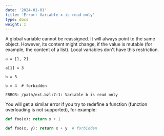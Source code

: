 ```yaml
---
date: '2024-01-01'
title: 'Error: Variable x is read only'
type: docs
weight: 1
---
```


A global variable cannot be reassigned. It will always point to the same object.
However, its content might change, if the value is mutable (for example, the
content of a list). Local variables don't have this restriction.

```text
a = [1, 2]

a[1] = 3

b = 3

b = 4  # forbidden
```

`ERROR: /path/ext.bzl:7:1: Variable b is read only`

You will get a similar error if you try to redefine a function (function
overloading is not supported), for example:

```python
def foo(x): return x + 1

def foo(x, y): return x + y  # forbidden
```